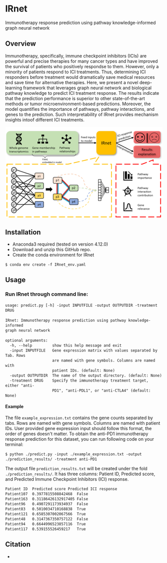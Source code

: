 # IRnet
Immunotherapy response prediction using pathway knowledge-informed graph neural network
## Overview
Immunotherapy, specifically, immune checkpoint inhibitors (ICIs) are powerful and precise therapies for many cancer types and have improved the survival of patients who positively respondse to them. However, only a minority of patients respond to ICI treatments. Thus, determining ICI responders before treatment would dramatically save medical resources and save time for alternative therapies. Here, we present a novel deep-learning framework that leverages graph neural network and biological pathway knowledge to predict ICI treatment response. The results indicate that the prediction performance is superior to other state-of-the-art methods or tumor microenvironment-based predictions. Moreover, the model quantifies the importance of pathways, pathway interactions, and genes to the prediction. Such interpretability of IRnet provides mechanism insights intoof different ICI treatments. 

![model](./resources/graph.png)
## Installation
- Anaconda3 required (tested on version 4.12.0)
- Download and unzip this GitHub repo.
- Create the conda environment for IRnet
```sehll
$ conda env create -f IRnet_env.yaml 
```
## Usage

### Run IRnet through command line:

```
usage: predict.py [-h] -input INPUTFILE -output OUTPUTDIR -treatment DRUG

IRnet: Immunotherapy response prediction using pathway knowledge-informed
graph neural network

optional arguments:
  -h, --help         show this help message and exit
  -input INPUTFILE   Gene expression matrix with values separated by Tab. Rows
                     are named with gene symbols. Columns are named with
                     patient IDs. (default: None)
  -output OUTPUTDIR  The name of the output directory. (default: None)
  -treatment DRUG    Specify the immunotherapy treatment target, either "anti-
                     PD1", "anti-PDL1", or "anti-CTLA4" (default: None)
```

#### Example

The file `example_expression.txt` contains the gene counts separated by tabs. Rows are named with gene symbols. Columns are named with patient IDs. User provided gene expression input should follow this format, the order of genes doesn't matter.
To obtain the anti-PD1 immunotherapy response prediction for this dataset, you can run following code on your terminal:

```shell
$ python ./predict.py -input ./example_expression.txt -output ./prediction_results/ -treatment anti-PD1
```

The output file `prediction_results.txt` will be created under the fold `./prediction_results/`. It has three columns: Patient ID, Predicted score, and Predicted Immune Checkpoint Inhibitors (ICI) response.

```
Patient ID	Predicted score	Predicted ICI response
Patient107	0.3977815508842468	False
Patient163	0.31186426132917405	False
Patient96	0.4907291173934937	False
Patient83	0.5010034710168838	True
Patient121	0.6585307002067566	True
Patient48	0.3147367350757122	False
Patient94	0.6644996523857116	True
Patient117	0.539155526459217	True
```
## Citation

-  
